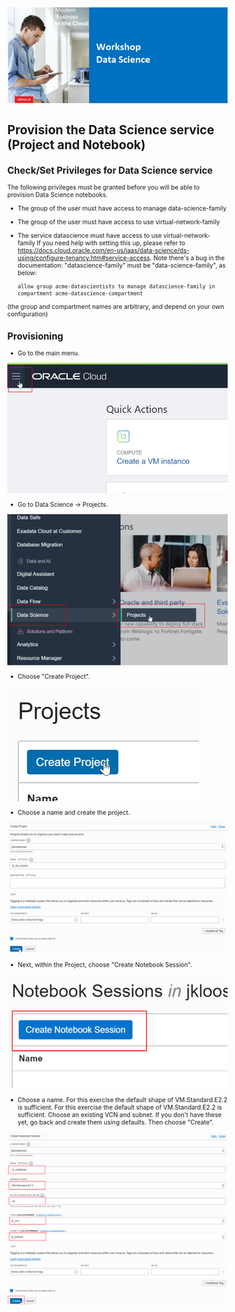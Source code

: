 ![](../commonimages/workshop_logo.png)

# Provision the Data Science service (Project and Notebook)

<!--
## Step 1: Request an Oracle Cloud Free Tier account
Your lab instructor will assist you to obtaining the account during the event.

To sign up for the Free Tier: [http://bit.ly/registeroraclecloud](http://bit.ly/registeroraclecloud). 


![](./images/create_cloud_trial.png)

### Account Details
- On the next page you will be asked for the Cloud Account Name. This is what will uniquely identify your cloud environment. You will see it as part of the URL when you access it later.
- You will also be asked for the "Home Region". This is the location of the physical data center. Choose you nearest location.

![](./images/create_cloud_trial2.png)

-
- At the end of this process, you should receive an email titled "Get Started Now With Oracle Cloud".
- To login to your cloud account, use the same email address that you used for registration.
- If you have to choose your identify domain, this is the same as the value that you chose for "Cloud Account Name" during registration.
  
![](./images/create_cloud_trial3.png)
-->

## Check/Set Privileges for Data Science service

The following privileges must be granted before you will be able to provision Data Science notebooks.
- The group of the user must have access to manage data-science-family
- The group of the user must have access to use virtual-network-family
- The service datascience must have access to use virtual-network-family
If you need help with setting this up, please refer to https://docs.cloud.oracle.com/en-us/iaas/data-science/ds-using/configure-tenancy.htm#service-access. 
Note there's a bug in the documentation: "datascience-family" must be "data-science-family", as below:

  ```
  allow group acme-datascientists to manage datascience-family in compartment acme-datascience-compartment
  ```
(the group and compartment names are arbitrary, and depend on your own configuration)

## Provisioning

- Go to the main menu.

![](./images/provisionds01.png)

- Go to Data Science -> Projects.

![](./images/provisionds02.png)

- Choose "Create Project".

![](./images/provisionds03.png)

- Choose a name and create the project.

![](./images/provisionds04.png)

- Next, within the Project, choose "Create Notebook Session".

![](./images/provisionds05.png)

- Choose a name. 
  For this exercise the default shape of VM.Standard.E2.2 is sufficient.
  For this exercise the default shape of VM.Standard.E2.2 is sufficient.
  Choose an existing VCN and subnet. If you don't have these yet, go back and create them using defaults.
  Then choose "Create".

![](./images/provisionds06.png)

